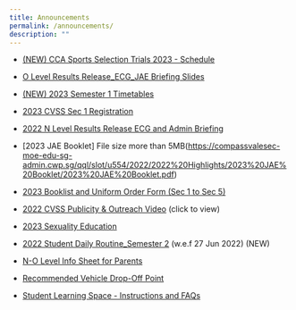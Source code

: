 ```yaml
---
title: Announcements
permalink: /announcements/
description: ""
---
```


*   [(NEW) CCA Sports Selection Trials 2023 - Schedule](/files/Sports%20CCA%20Selection%20Trials%202023_final.pdf)
*   [O Level Results Release\_ECG\_JAE Briefing Slides](/files/O%20Level%20Results%20Release_ECG_JAE%20Briefing%20Slides.pdf)  
    
*   [(NEW) 2023 Semester 1 Timetables](/announcements/2023-semester-1-timetables)
*   [2023 CVSS Sec 1 Registration](/files/X-2%2001%20Announcement%20on%20School%20Website%20002.pdf)  
    
*   [2022 N Level Results Release ECG and Admin Briefing](/files/2022%20N%20Level%20Results%20Release%20ECG%20and%20Admin%20Briefing%20updated%2019%20Dec.pdf)  
    
*   [2023 JAE Booklet] File size more than 5MB(https://compassvalesec-moe-edu-sg-admin.cwp.sg/qql/slot/u554/2022/2022%20Highlights/2023%20JAE%20Booklet/2023%20JAE%20Booklet.pdf)
*   [2023 Booklist and Uniform Order Form (Sec 1 to Sec 5)](/announcements/2023-booklist-and-uniform-order-form-sec-1-to-sec-5)  
    
*   [2022 CVSS Publicity & Outreach Video](https://youtu.be/Mma7GR2eQo4) (click to view)  
    
*   [2023 Sexuality Education](/info-for-parents-and-students/sexuality-education-1/)  
    
*   [2022 Student Daily Routine_Semester 2](/files/2022%20Student%20Daily%20Routine_Semester.pdf) (w.e.f 27 Jun 2022) (NEW)   
    
*   [N-O Level Info Sheet for Parents](/files/N-O%20Level%20Info%20Sheet%20for%20Parents.pdf)  
    
*   [Recommended Vehicle Drop-Off Point](/files/Recommended%20Drop%20Off%20Point.pdf)  
    
*   [Student Learning Space - Instructions and FAQs](/files/Student%20SLS%20account%20activation%20(Instructions%20and%20FAQs).pdf)
